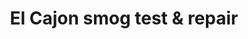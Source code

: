 ---
title: "El Cajon smog test & repair"
url: /ca/el-cajon-smog-test-und-repair/
shop: Autowerkstatt
---